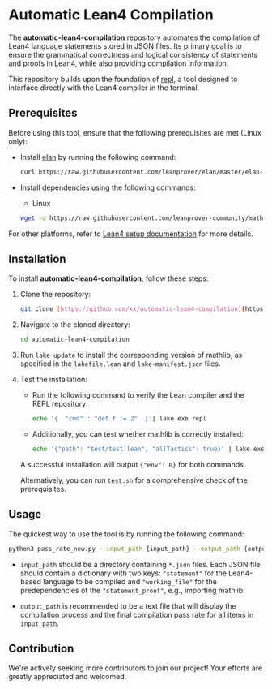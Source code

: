 # Automatic Lean4 Compilation

The **automatic-lean4-compilation** repository automates the compilation of Lean4 language statements stored in JSON files. Its primary goal is to ensure the grammatical correctness and logical consistency of statements and proofs in Lean4, while also providing compilation information.

This repository builds upon the foundation of [repl](https://github.com/leanprover-community/repl), a tool designed to interface directly with the Lean4 compiler in the terminal.

## Prerequisites

Before using this tool, ensure that the following prerequisites are met (Linux only):

- Install [elan](https://github.com/leanprover/elan) by running the following command:

  ```bash
  curl https://raw.githubusercontent.com/leanprover/elan/master/elan-init.sh -sSf | sh
  ```

- Install dependencies using the following commands:

  - Linux

  ```bash
  wget -q https://raw.githubusercontent.com/leanprover-community/mathlib4/master/scripts/install_debian.sh && bash install_debian.sh ; rm -f install_debian.sh && source ~/.profile
  ```

For other platforms, refer to [Lean4 setup documentation](https://lean-lang.org/lean4/doc/setup.html) for more details.

## Installation

To install **automatic-lean4-compilation**, follow these steps:

1. Clone the repository:

   ```bash
   git clone [https://github.com/xx/automatic-lean4-compilation](https://github.com/rookie-joe/automatic-lean4-compilation.git)
   ```

2. Navigate to the cloned directory:

   ```bash
   cd automatic-lean4-compilation
   ```

3. Run `lake update` to install the corresponding version of mathlib, as specified in the `lakefile.lean` and `lake-manifest.json` files.

4. Test the installation:

   - Run the following command to verify the Lean compiler and the REPL repository:

     ```bash
     echo '{  "cmd" : "def f := 2"  }'| lake exe repl
     ```

   - Additionally, you can test whether mathlib is correctly installed:

     ```bash
     echo '{"path": "test/test.lean", "allTactics": true}' | lake exe repl
     ```

   A successful installation will output `{"env": 0}` for both commands.

   Alternatively, you can run `test.sh` for a comprehensive check of the prerequisites.

## Usage

The quickest way to use the tool is by running the following command:

```bash
python3 pass_rate_new.py --input_path {input_path} --output_path {output_path}
```

- `input_path` should be a directory containing `*.json` files. Each JSON file should contain a dictionary with two keys: `"statement"` for the Lean4-based language to be compiled and `"working_file"` for the predependencies of the `"statement_proof"`, e.g., importing mathlib.

- `output_path` is recommended to be a text file that will display the compilation process and the final compilation pass rate for all items in `input_path`.

## Contribution

We're actively seeking more contributors to join our project! Your efforts are greatly appreciated and welcomed.


